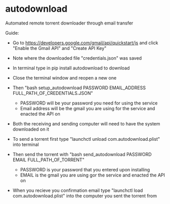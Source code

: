 # autodownload
Automated remote torrent downloader through email transfer

Guide:

- Go to https://developers.google.com/gmail/api/quickstart/js and click "Enable the Gmail API" and "Create API Key"
- Note where the downloaded file "credentials.json" was saved
- In terminal type in pip install autodownload to download
- Close the terminal window and reopen a new one
- Then "bash setup_autodownload PASSWORD EMAIL_ADDRESS FULL_PATH_OF_CREDENTIALS.JSON"
	- PASSWORD will be your password you need for using the service
	- Email address will be the gmail you are using for the service and enacted the API on

- Both the receiving and sending computer will need to have the system downloaded on it
- To send a torrent first type "launchctl unload com.autodownload.plist" into terminal
- Then send the torrent with "bash send_autodownload PASSWORD EMAIL FULL_PATH_OF_TORRENT"
	- PASSWORD is your password that you entered upon installing
	- EMAIL is the gmail you are using gor the service and enacted the API on
- When you recieve you confirmation email type "launchctl load com.autodownload.plist" into the computer you sent the torrent from
